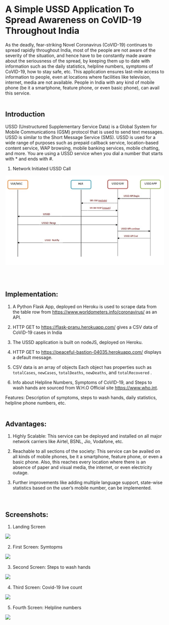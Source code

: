 # A Simple USSD Application To Spread Awareness on CoVID-19 Throughout India

As the deadly, fear-striking Novel Coronavirus (CoVID-19) continues to spread rapidly throughout India, most of the people are not aware of the severity of the situation, and hence have to be constantly made aware about the seriousness of the spread, by keeping them up to date with information such as the daily statistics, helpline numbers, symptoms of CoVID-19, how to stay safe, etc. This application ensures last-mile access to information to people, even at locations where facilities like television, internet, media are not available. People in India with any kind of mobile phone (be it a smartphone, feature phone, or even basic phone), can avail this service.
<br></br>

## Introduction

USSD (Unstructured Supplementary Service Data) is a Global System for Mobile Communications (GSM) protocol that is used to send text messages. USSD is similar to the Short Message Service (SMS). USSD is used for a wide range of purposes such as prepaid callback service, location-based content service, WAP browsing, mobile banking services, mobile chatting, and more. You are using a USSD service when you dial a number that starts with * and ends with #.

1. Network Initiated USSD Call
<div><img src='assets/images/Network-Initiated-Ussd-Call.jpg'></div>

<br></br>

## Implementation:


1. A Python Flask App, deployed on Heroku is used to scrape data from the table row from https://www.worldometers.info/coronavirus/  as an API.

2. HTTP GET to https://flask-pranu.herokuapp.com/ gives a CSV data of CoViD-19 cases in India

3. The USSD application is built on nodeJS, deployed on Heroku.

4. HTTP GET to https://peaceful-bastion-04035.herokuapp.com/ displays a default message.

4. CSV data is an array of objects Each object has properties such as
```totalCases```, ```newCases```, ```totalDeaths```, ```newDeaths```, and ```totalRecovered``` .

5. Info about Helpline Numbers, Symptoms of CoVID-19, and Steps to wash hands are sourced from W.H.O Official site https://www.who.int.


Features: Description of symptoms, steps to wash hands, daily statistics, helpline phone numbers, etc.
<br></br>

## Advantages:

1. Highly Scalable: This service can be deployed and installed on all major network carriers like Airtel, BSNL, Jio, Vodafone, etc.

2. Reachable to all sections of the society: This service can be availed on all kinds of mobile phones, be it a smartphone, feature phone, or even a basic phone. Also, this reaches every location where there is an absence of paper and visual media, the internet, or even electricity outage.

3. Further improvements like adding multiple language support, state-wise statistics based on the user’s mobile number, can be implemented.  
<br></br> 

## Screenshots: 

1. Landing Screen
<div><img src='assets/images/landing.jpg'></div>

2. First Screen: Symtopms
<div><img src='assets/images/opt_1.jpg'></div>

3. Second Screen: Steps to wash hands
<div><img src='assets/images/opt_2.jpg'></div>

4. Third Screen: Covid-19 live count
<div><img src='assets/images/opt_3.jpg'></div>

5. Fourth Screen: Helpline numbers
<div><img src='assets/images/opt_4.jpg'></div>

